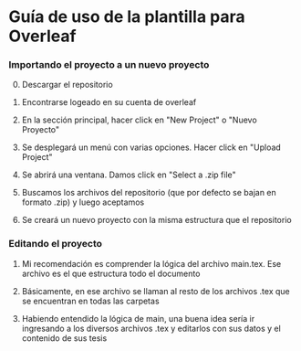 # Guía de uso de la plantilla para Overleaf

### Importando el proyecto a un nuevo proyecto

0. Descargar el repositorio

1. Encontrarse logeado en su cuenta de overleaf

2. En la sección principal, hacer click en "New Project" o "Nuevo Proyecto"

3. Se desplegará un menú con varias opciones. Hacer click en "Upload Project"

4. Se abrirá una ventana. Damos click en "Select a .zip file"

5. Buscamos los archivos del repositorio (que por defecto se bajan en formato 
.zip) y luego aceptamos

6. Se creará un nuevo proyecto con la misma estructura que el repositorio

### Editando el proyecto

1. Mi recomendación es comprender la lógica del archivo main.tex. Ese archivo
es el que estructura todo el documento 

2. Básicamente, en ese archivo se llaman al resto de los archivos .tex que se
encuentran en todas las carpetas

3. Habiendo entendido la lógica de main, una buena idea sería ir ingresando a
los diversos archivos .tex y editarlos con sus datos y el contenido de sus tesis